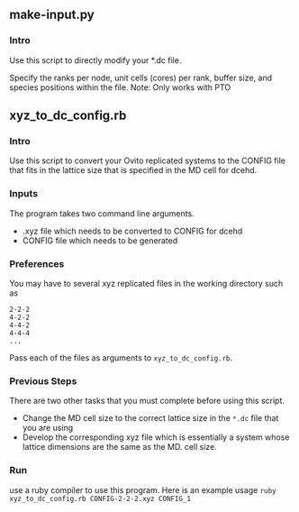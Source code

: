 ## make-input.py
### Intro
Use this script to directly modify your *.dc file. 

Specify the ranks per node, unit cells (cores) per rank, buffer size, and species positions within the file. 
Note: Only works with PTO

## xyz_to_dc_config.rb
### Intro
Use this script to convert your Ovito replicated systems to the CONFIG file that fits in the lattice size that is specified in the MD cell for dcehd.

### Inputs
The program takes two command line arguments.

+ .xyz file which needs to be converted to CONFIG for dcehd
+ CONFIG file which needs to be generated

### Preferences
You may have to several xyz replicated files in the working directory such as
```
2-2-2
4-2-2
4-4-2
4-4-4
...
```
Pass each of the files as arguments to `xyz_to_dc_config.rb`.

### Previous Steps
There are two other tasks that you must complete before using this script. 

+ Change the MD cell size to the correct lattice size in the `*.dc` file that you are using
+ Develop the corresponding xyz file which is essentially a system whose lattice dimensions are the same as the MD. cell size.

### Run
use a ruby compiler to use this program. Here is an example usage `ruby xyz_to_dc_config.rb CONFIG-2-2-2.xyz CONFIG_1`
